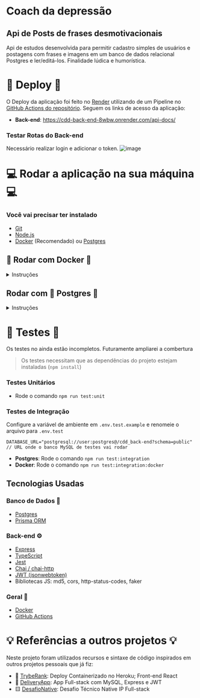 # Coach da depressão
## Api de Posts de frases desmotivacionais
Api de estudos desenvolvida para permitir cadastro simples de usuários e postagens com frases e imagens em um banco de dados relacional Postgres e ler/editá-los. Finalidade lúdica e humorística.

# 🚀 Deploy 🚀

O Deploy da aplicação foi feito no [Render](https://render.com/) utilizando de um Pipeline no [GitHub Actions do repositório](https://github.com/fernandosenacruz/CDD_back-end). Seguem os links de acesso da aplicação:
* **Back-end**: https://cdd-back-end-8wbw.onrender.com/api-docs/

### Testar Rotas do Back-end

Necessário realizar login e adicionar o token.
![image](https://github.com/fernandosenacruz/CDD_back-end/assets/67607748/3a21e4c2-0e23-4458-b00e-dbddab8887d6)


# 💻 Rodar a aplicação na sua máquina 💻
### Você vai precisar ter instalado
- [Git](https://git-scm.com/downloads)
- [Node.js](https://nodejs.org/en/download/)
- [Docker](https://www.docker.com/get-started/) (Recomendado) ou [Postgres](https://www.postgresql.org/download/)

## 🐋 Rodar com Docker 🐋
<details>
<summary>Instruções</summary>

## Clonar o repositório
Primeiramente você vai precisar clonar este repositório para qualquer diretório em sua máquina local.

Para isso você vai executar o seguinte comando no seu terminal:
```console
git clone https://github.com/fernandosenacruz/CDD_back-end.git
```

## Setup
Antes de inicializar o projeto, é importante configurar algumas variáveis de ambiente e instalar as dependências do projeto.

### Configurar o ambiente (.env)

- **Back-end**
  - Acesse o diretório `./CDD_back-end`
  - Altere o arquivo `.env.example` com as variáveis de ambiente indicadas:
  ```
  POSTGRES_USER="user"
  POSTGRES_PASSWORD="password"
  POSTGRES_DB="database"
  PGUSER="postgres"
  DATABASE_URL="postgresql://${POSTGRES_USER}:${POSTGRES_PASSWORD}@db/${POSTGRES_DB}?schema=public" // URL onde o banco MySQL está rodando (Padrão Docker)

  JWT_SECRET="your-secret-password" // Segredo usado para gerar tokens JWT (qualquer string)

  OFFENSIVE_WORDS="word1/word2/.../wordN" // Palavras a serem censuradas
  ```
  > Apague os comentários indicados `// ...` ao lado do valor da variável
  - Renomeie o arquivo para `.env`

## Acessar a Aplicação
- Back-end:
  - Você pode testar a aplicação via Postman ou Insomnia - URL: `http://localhost:3000` ou via Swagger - URL `http://localhost:3000/api-docs`

</details>

## Rodar com :elephant: Postgres :elephant:
<details>
<summary>Instruções</summary>

## Clonar o repositório
Primeiramente você vai precisar clonar este repositório para qualquer diretório em sua máquina local.

Para isso você vai executar o seguinte comando no seu terminal:
```console
git clone https://github.com/fernandosenacruz/CDD_back-end.git
```

## Setup
Antes de inicializar o projeto, é importante configurar algumas variáveis de ambiente e instalar as dependências do projeto.

### Configurar o ambiente (.env)

- **Back-end**
  - Acesse o diretório `./back-end`
  - Altere o arquivo `.env.example` com as variáveis de ambiente indicadas:
  ```
  DATABASE_URL="postgresql://user:postgres@/cdd_back-end?schema=public" // URL onde o banco MySQL está rodando (Padrão Docker)

  JWT_SECRET="your-secret-password" // Segredo usado para gerar tokens JWT (qualquer string)

  OFFENSIVE_WORDS="word1/word2/.../wordN" // Palavras a serem censuradas
  ```
  > Apague os comentários indicados `// ...` ao lado do valor da variável
  - Renomeie o arquivo para `.env`

### Instalar dependências
- Nas pastas `./CDD_back-end` rode o comando `npm install` ou `yarn install`

## Inicializar a Aplicação
- Realize a migrate com o comando `npm run prisma:migrate`
- Inicialize o back-end com o comando `npm run dev` ou `npm run build && npm run start`

> Por padrão o back-end inicializa na porta 3000

## Acessar a Aplicação
- Back-end:
  -- Você pode testar a aplicação via Postman ou Insomnia - URL: `http://localhost:3000` ou via Swagger - URL `http://localhost:3000/api-docs`

</details>

# 🚧 Testes 🚧

Os testes no ainda estão incompletos. Futuramente ampliarei a combertura
> Os testes necessitam que as dependências do projeto estejam instaladas (`npm install`)

### Testes Unitários
- Rode o comando `npm run test:unit`

### Testes de Integração

Configure a variável de ambiente em `.env.test.example` e renomeie o arquivo para `.env.test`
```
DATABASE_URL="postgresql://user:postgres@/cdd_back-end?schema=public" // URL onde o banco MySQL de testes vai rodar
```
- **Postgres**: Rode o comando `npm run test:integration`
- **Docker**: Rode o comando `npm run test:integration:docker`

## Tecnologias Usadas

### Banco de Dados 💾
- [Postgres](https://www.postgresql.org/)
- [Prisma ORM](https://www.prisma.io/)

### Back-end ⚙️
- [Express](https://expressjs.com/pt-br/)
- [TypeScript](https://www.typescriptlang.org/)
- [Jest](https://jestjs.io/pt-BR/)
- [Chai / chai-http](https://www.chaijs.com/)
- [JWT (jsonwebtoken)](https://www.npmjs.com/package/jsonwebtoken)
- Bibliotecas JS: md5, cors, http-status-codes, faker

### Geral 🧾
- [Docker](https://www.docker.com/)
- [GitHub Actions](https://github.com/features/actions)
</details>

# 💡 Referências a outros projetos 💡

Neste projeto foram utilizados recursos e sintaxe de código inspirados em outros projetos pessoais que já fiz:

- 🏅 [TrybeRank](https://github.com/RafaelAugustScherer/trybe-rank): Deploy Containerizado no Heroku; Front-end React
- 🚚 [DeliveryApp](https://github.com/RafaelAugustScherer/delivery-app): App Full-stack com MySQL, Express e JWT
- 🟨 [DesafioNative](https://github.com/RafaelAugustScherer/desafioNative): Desafio Técnico Native IP Full-stack
